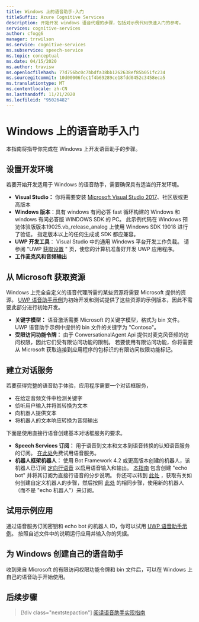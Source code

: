 ```yaml
---
title: Windows 上的语音助手-入门
titleSuffix: Azure Cognitive Services
description: 开始开发 windows 语音代理的步骤，包括对示例代码快速入门的参考。
services: cognitive-services
author: cfogg6
manager: trrwilson
ms.service: cognitive-services
ms.subservice: speech-service
ms.topic: conceptual
ms.date: 04/15/2020
ms.author: travisw
ms.openlocfilehash: 77d756bc0c7bbdfa38bb1262638ef85b051fc234
ms.sourcegitcommit: 10d00006fec1f4b69289ce18fdd0452c3458eca5
ms.translationtype: MT
ms.contentlocale: zh-CN
ms.lasthandoff: 11/21/2020
ms.locfileid: "95026482"
---
```

# <a name="getting-started-with-voice-assistants-on-windows"></a>Windows 上的语音助手入门

本指南将指导你完成在 Windows 上开发语音助手的步骤。

## <a name="set-up-your-development-environment"></a>设置开发环境

若要开始开发适用于 Windows 的语音助手，需要确保具有适当的开发环境。

- **Visual Studio：** 你将需要安装 [Microsoft Visual Studio 2017](https://visualstudio.microsoft.com/)、社区版或更高版本
- **Windows 版本**：具有 windows 有问必答 fast 循环构建的 Windows 和 windows 有问必答版 WINDOWS SDK 的 PC。 此示例代码在 Windows 预览体验版版本19025.vb_release_analog 上使用 Windows SDK 19018 进行了验证。 指定版本以上的任何生成或 SDK 都应兼容。
- **UWP 开发工具**： Visual Studio 中的通用 Windows 平台开发工作负载。 请参阅 "UWP [获取设置](/windows/uwp/get-started/get-set-up) " 页，使您的计算机准备好开发 UWP 应用程序。
- **工作麦克风和音频输出**

## <a name="obtain-resources-from-microsoft"></a>从 Microsoft 获取资源

Windows 上完全自定义的语音代理所需的某些资源将需要 Microsoft 提供的资源。 [UWP 语音助手示例](windows-voice-assistants-faq.md#the-uwp-voice-assistant-sample)为初始开发和测试提供了这些资源的示例版本，因此不需要此部分进行初始开发。

- **关键字模型：** 语音激活需要 Microsoft 的关键字模型，格式为 bin 文件。 UWP 语音助手示例中提供的 bin 文件的关键字为 "Contoso"。
- **受限访问功能令牌：** 由于 ConversationalAgent Api 提供对麦克风音频的访问权限，因此它们受有限访问功能的限制。 若要使用有限访问功能，你将需要从 Microsoft 获取连接到应用程序的包标识的有限访问权限功能标记。

## <a name="establish-a-dialog-service"></a>建立对话服务

若要获得完整的语音助手体验，应用程序需要一个对话框服务，

- 在给定音频文件中检测关键字
- 侦听用户输入并将其转换为文本
- 向机器人提供文本
- 将机器人的文本响应转换为音频输出

下面是使用直接行语音创建基本对话框服务的要求。

- **Speech Services 订阅：** 用于语音到文本和文本到语音转换的认知语音服务的订阅。 [在此处](./overview.md#try-the-speech-service-for-free)免费试用语音服务。
- **机器人框架机器人：**  使用 Bot Framework 4.2 或更高版本创建的机器人，该机器人已订阅 [定向行语音](./direct-line-speech.md) 以启用语音输入和输出。 [本指南](./tutorial-voice-enable-your-bot-speech-sdk.md) 包含创建 "echo bot" 并将其订阅为直接行语音的分步说明。 你还可以转到 [此处](https://blog.botframework.com/2018/05/07/build-a-microsoft-bot-framework-bot-with-the-bot-builder-sdk-v4/) ，获取有关如何创建自定义机器人的步骤，然后按照 [此处](./tutorial-voice-enable-your-bot-speech-sdk.md) 的相同步骤，使用新的机器人（而不是 "echo 机器人"）来订阅。

## <a name="try-out-the-sample-app"></a>试用示例应用

通过语音服务订阅密钥和 echo bot 的机器人 ID，你可以试用 [UWP 语音助手示例](windows-voice-assistants-faq.md#the-uwp-voice-assistant-sample)。 按照自述文件中的说明运行应用并输入你的凭据。

## <a name="create-your-own-voice-assistant-for-windows"></a>为 Windows 创建自己的语音助手

收到来自 Microsoft 的有限访问权限功能令牌和 bin 文件后，可以在 Windows 上自己的语音助手开始使用。

## <a name="next-steps"></a>后续步骤

> [!div class="nextstepaction"]
> [阅读语音助手实现指南](windows-voice-assistants-implementation-guide.md)